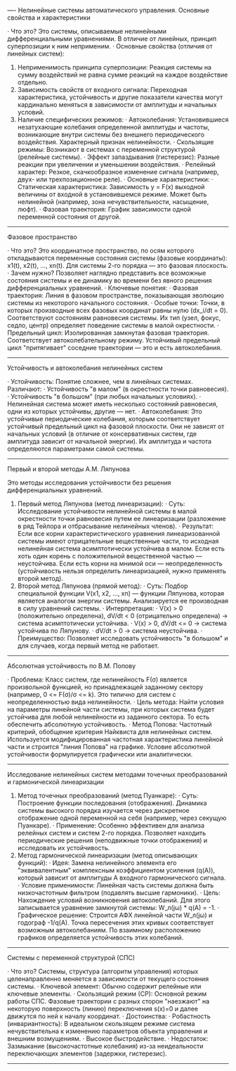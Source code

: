 —-
Нелинейные системы автоматического управления. Основные свойства и характеристики

· Что это? Это системы, описываемые нелинейными дифференциальными уравнениями. В отличие от линейных, принцип суперпозиции к ним неприменим.
· Основные свойства (отличия от линейных систем):
  1. Неприменимость принципа суперпозиции: Реакция системы на сумму воздействий не равна сумме реакций на каждое воздействие отдельно.
  2. Зависимость свойств от входного сигнала: Переходная характеристика, устойчивость и другие показатели качества могут кардинально меняться в зависимости от амплитуды и начальных условий.
  3. Наличие специфических режимов:
     · Автоколебания: Установившиеся незатухающие колебания определенной амплитуды и частоты, возникающие внутри системы без внешнего периодического воздействия. Характерный признак нелинейности.
     · Скользящие режимы: Возникают в системах с переменной структурой (релейные системы).
     · Эффект запаздывания (гистерезис): Разные реакции при увеличении и уменьшении воздействия.
     · Релейный характер: Резкое, скачкообразное изменение сигнала (например, двух- или трехпозиционное реле).
· Основные характеристики:
  · Статическая характеристика: Зависимость y = F(x) выходной величины от входной в установившемся режиме. Может быть нелинейной (например, зона нечувствительности, насыщение, люфт).
  · Фазовая траектория: График зависимости одной переменной состояния от другой.

---

Фазовое пространство

· Что это? Это координатное пространство, по осям которого откладываются переменные состояния системы (фазовые координаты): x1(t), x2(t), ..., xn(t). Для системы 2-го порядка — это фазовая плоскость.
· Зачем нужно? Позволяет наглядно представить все возможные состояния системы и ее динамику во времени без явного решения дифференциальных уравнений.
· Ключевые понятия:
  · Фазовая траектория: Линия в фазовом пространстве, показывающая эволюцию системы из некоторого начального состояния.
  · Особые точки: Точки, в которых производные всех фазовых координат равны нулю (dx_i/dt = 0). Соответствуют состояниям равновесия системы. Их тип (узел, фокус, седло, центр) определяет поведение системы в малой окрестности.
  · Предельный цикл: Изолированная замкнутая фазовая траектория. Соответствует автоколебательному режиму. Устойчивый предельный цикл "притягивает" соседние траектории — это и есть автоколебания.

---

Устойчивость и автоколебания нелинейных систем

· Устойчивость: Понятие сложнее, чем в линейных системах. Различают:
  · Устойчивость "в малом" (в окрестности точки равновесия).
  · Устойчивость "в большом" (при любых начальных условиях).
  · Нелинейная система может иметь несколько состояний равновесия, одни из которых устойчивы, другие — нет.
· Автоколебания: Это устойчивые периодические колебания, которым соответствует устойчивый предельный цикл на фазовой плоскости. Они не зависят от начальных условий (в отличие от консервативных систем, где амплитуда зависит от начальной энергии). Их амплитуда и частота определяются параметрами самой системы.

---

Первый и второй методы А.М. Ляпунова

Это методы исследования устойчивости без решения дифференциальных уравнений.

1. Первый метод Ляпунова (метод линеаризации):
   · Суть: Исследование устойчивости нелинейной системы в малой окрестности точки равновесия путем ее линеаризации (разложение в ряд Тейлора и отбрасывание нелинейных членов).
   · Результат: Если все корни характеристического уравнения линеаризованной системы имеют отрицательные вещественные части, то исходная нелинейная система асимптотически устойчива в малом. Если есть хоть один корень с положительной вещественной частью — неустойчива. Если есть корни на мнимой оси — неопределенность (устойчивость нельзя определить линеаризацией, нужно применять второй метод).
2. Второй метод Ляпунова (прямой метод):
   · Суть: Подбор специальной функции V(x1, x2, ..., xn) — функции Ляпунова, которая является аналогом энергии системы. Анализируется ее производная в силу уравнений системы.
   · Интерпретация:
     · V(x) > 0 (положительно определена), dV/dt < 0 (отрицательно определена) -> система асимптотически устойчива.
     · V(x) > 0, dV/dt <= 0 -> система устойчива по Ляпунову.
     · dV/dt > 0 -> система неустойчива.
   · Преимущество: Позволяет исследовать устойчивость "в большом" и для случаев, когда первый метод не работает.

---

Абсолютная устойчивость по В.М. Попову

· Проблема: Класс систем, где нелинейность F(σ) является произвольной функцией, но принадлежащей заданному сектору (например, 0 <= F(σ)/σ <= k). Это типично для систем с неопределенностью вида нелинейности.
· Цель метода: Найти условия на параметры линейной части системы, при которых система будет устойчива для любой нелинейности из заданного сектора. То есть обеспечить абсолютную устойчивость.
· Метод Попова: Частотный критерий, обобщение критерия Найквиста для нелинейных систем. Используется модифицированная частотная характеристика линейной части и строится "линия Попова" на графике. Условие абсолютной устойчивости формулируется графически или аналитически.

---

Исследование нелинейных систем методами точечных преобразований и гармонической линеаризации

1. Метод точечных преобразований (метод Пуанкаре):
   · Суть: Построение функции последования (отображения). Динамика системы высокого порядка изучается через дискретное отображение одной переменной на себя (например, через секущую Пуанкаре).
   · Применение: Особенно эффективен для анализа релейных систем и систем 2-го порядка. Позволяет находить периодические решения (неподвижные точки отображения) и исследовать их устойчивость.
2. Метод гармонической линеаризации (метод описывающих функций):
   · Идея: Замена нелинейного элемента его "эквивалентным" комплексным коэффициентом усиления (q(A)), который зависит от амплитуды A входного гармонического сигнала.
   · Условие применимости: Линейная часть системы должна быть низкочастотным фильтром (подавлять высшие гармоники).
   · Цель: Нахождение условий возникновения автоколебаний. Для этого записывается уравнение замкнутой системы: W_л(jω) * q(A) = -1.
   · Графическое решение: Строится АФХ линейной части W_л(jω) и годограф -1/q(A). Точка пересечения этих кривых соответствует возможным автоколебаниям. По взаимному расположению графиков определяется устойчивость этих колебаний.

---

Системы с переменной структурой (СПС)

· Что это? Системы, структура (алгоритм управления) которых целенаправленно меняется в зависимости от текущего состояния системы.
· Ключевой элемент: Обычно содержит релейные или ключевые элементы.
· Скользящий режим (СР): Основной режим работы СПС. Фазовые траектории с разных сторон "наезжают" на некоторую поверхность (линию) переключения s(x)=0 и далее движутся по ней к началу координат.
· Достоинства:
  · Робастность (инвариантность): В идеальном скользящем режиме система нечувствительна к изменению параметров объекта управления и внешним возмущениям.
  · Высокое быстродействие.
· Недостаток: Зазмыкание (высокочастотные колебания) из-за неидеальности переключающих элементов (задержки, гистерезис).

---

